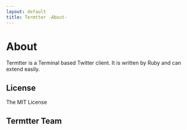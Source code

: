 ```yaml
---
layout: default
title: Termtter -About-
---
```


# About

Termtter is a Terminal based Twitter client.
It is written by Ruby and can extend easily.

## License

The MIT License

## Termtter Team

